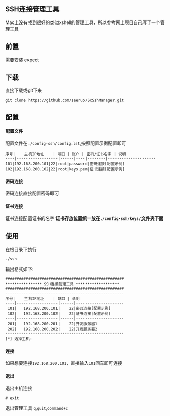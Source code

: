 ## SSH连接管理工具
Mac上没有找到很好的类似xshell的管理工具，所以参考网上项目自己写了一个管理工具


## 前置
需要安装 expect 

## 下载
直接下载或git下来
```
git clone https://github.com/seeruo/SxSshManager.git
```

## 配置
#### 配置文件
配置文件在`./config-ssh/config.lst`,按照配置示例配置即可
```
序号|    主机IP地址    | 端口 | 账户 | 密码/证书名字 | 说明
----|------------------|------|----|--------|---------------------
101|192.168.200.101|22|root|password|密码连接[配置示例]
102|192.168.200.102|22|root|keys.pem|证书连接[配置示例]
```
#### 密码连接
密码连接直接配置密码即可

#### 证书连接
证书连接配置证书的名字
**证书存放位置统一放在`./config-ssh/keys/`文件夹下面**


## 使用
在根目录下执行
```
./ssh
```

输出格式如下:
```
####################################################
**************** SSH连接管理工具 *******************
####################################################
----------------------------------------------------
序号|    主机IP地址    | 端口 | 说明
----|------------------|------|---------------------
 101|   192.168.200.101|    22|密码连接[配置示例]
 102|   192.168.200.102|    22|证书连接[配置示例]
----|------------------|------|---------------------
 201|   192.168.200.201|    22|开发服务器1
 202|   192.168.200.202|    22|开发服务器2
----------------------------------------------------
[*] 选择主机: 
```
#### 连接
如果想要连接`192.168.200.101`，直接输入`101`回车即可连接

#### 退出
退出主机连接
```
# exit
```
退出管理工具
`q`,`quit`,`command+c`

